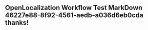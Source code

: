 <properties
ms.topic="hero-topic"
ms.test1="hero-topic"
ms.test2="test"/>

## OpenLocalization Workflow Test MarkDown 46227e88-8f92-4561-aedb-a036d6eb0cda thanks!
